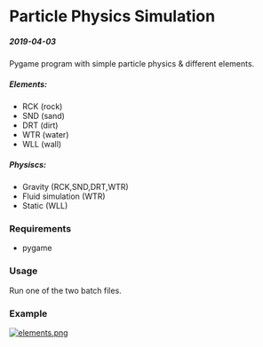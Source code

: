

# Particle Physics Simulation
##### 2019-04-03
Pygame program with simple particle physics & different elements. 

##### Elements:
* RCK (rock)
* SND (sand)
* DRT (dirt)
* WTR (water)
* WLL (wall)

##### Physiscs:
* Gravity (RCK,SND,DRT,WTR)
* Fluid simulation (WTR)
* Static (WLL)



### Requirements
* pygame


### Usage

Run one of the two batch files.

### Example

[![elements.png](https://i.postimg.cc/52nWcKL7/elements.png)](https://postimg.cc/K1kHBN9B)
